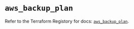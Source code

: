 # `aws_backup_plan`

Refer to the Terraform Registory for docs: [`aws_backup_plan`](https://registry.terraform.io/providers/hashicorp/aws/5.16.2/docs/resources/backup_plan).
